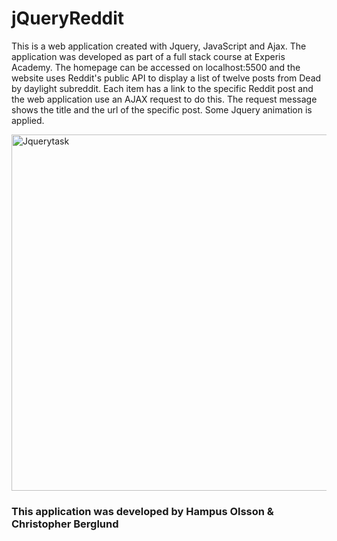 # jQueryReddit
This is a web application created with Jquery, JavaScript and Ajax. The application was developed as part of a full stack course at Experis Academy.
The homepage can be accessed on localhost:5500 and the website uses Reddit's public API to display a list of twelve posts from Dead by daylight subreddit.
Each item has a link to the specific Reddit post and the web application use an AJAX request to do this. 
The request message shows the title and the url of the specific post.
Some Jquery animation is applied.

<img width="570" alt="Jquerytask" src="https://user-images.githubusercontent.com/72442350/98561094-bfa45480-22a8-11eb-9e67-e6de9a069192.PNG">

### This application was developed by Hampus Olsson & Christopher Berglund
